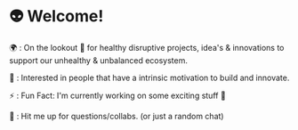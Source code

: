 👽 Welcome!
=====================

🌍 : On the lookout 🧲 for healthy disruptive projects, idea's & innovations to support our unhealthy & unbalanced ecosystem.

💚 : Interested in people that have a intrinsic motivation to build and innovate.

⚡ : Fun Fact: I'm currently working on some exciting stuff 🧊

💬 : Hit me up for questions/collabs. (or just a random chat)
